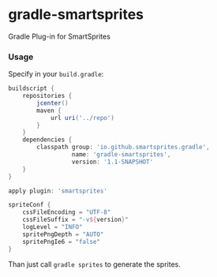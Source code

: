 # gradle-smartsprites
Gradle Plug-in for SmartSprites

### Usage
Specify in your `build.gradle`:
```groovy
buildscript {
    repositories {
	    jcenter()
        maven {
            url uri('../repo')
        }
    }
    dependencies {
        classpath group: 'io.github.smartsprites.gradle',
                  name: 'gradle-smartsprites',
                  version: '1.1-SNAPSHOT'
    }
}

apply plugin: 'smartsprites'

spriteConf {
    cssFileEncoding = "UTF-8"
    cssFileSuffix = "-v${version}"
	logLevel = "INFO"
	spritePngDepth = "AUTO"
	spritePngIe6 = "false"
}
```

Than just call ```gradle sprites``` to generate the sprites.